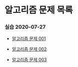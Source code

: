 # **알고리즘 문제 목록**

### 실습 2020-07-27

- [알고리즘 문제 001](./exam001/003-lv3.md)

- [알고리즘 문제 002](./exam001/003-lv3.md)

- [알고리즘 문제 003](./exam001/003-lv3.md)


